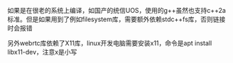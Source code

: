 如果是在很老的系统上编译，如国产的统信UOS，使用的g++虽然也支持c++2a标准。但是如果用到了例如filesystem库，需要额外依赖stdc++fs库，否则链接时会报错

另外webrtc库依赖了X11库，linux开发电脑需要安装x11，命令是apt install libx11-dev，注意x是小写